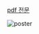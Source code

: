 [pdf 전문](https://github.com/Keiburu-Tai/.github/blob/main/profile/service_running.pdf)

![poster](./infra_now.png)
